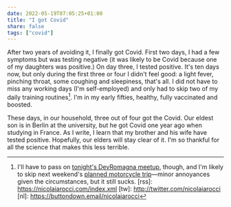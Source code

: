 ```yaml
---
date: 2022-05-19T07:05:25+01:00
title: "I got Covid"
share: false
tags: ["covid"]
---
```

After two years of avoiding it, I finally got Covid. First two days, I had
a few symptoms but was testing negative (it was likely to be Covid because one
of my daughters was positive.) On day three, I tested positive. It's ten days
now, but only during the first three or four I didn't feel good: a light fever,
pinching throat, some coughing and sleepiness, that's all.  I did not have to
miss any working days (I'm self-employed) and only had to skip two of my daily
training routines[^1]. I'm in my early fifties, healthy, fully vaccinated and
boosted. 

These days, in our household, three out of four got the Covid. Our eldest son
is in Berlin at the university, but he got Covid one year ago when studying in
France. As I write, I learn that my brother and his wife have tested positive.
Hopefully, our elders will stay clear of it. I'm so thankful for all the
science that makes this less terrible.



 [^1]: I'll have to pass on [tonight's DevRomagna meetup](https://www.meetup.com/DevRomagna/events/285149575/), though, and I'm likely to skip next weekend's [planned motorcycle trip](https://tomccitalia.org/evento/monte-baldo-2022/)—minor annoyances given the circumstances, but it still sucks.
 [rss]: https://nicolaiarocci.com/index.xml
 [tw]: http://twitter.com/nicolaiarocci
 [nl]: https://buttondown.email/nicolaiarocci
